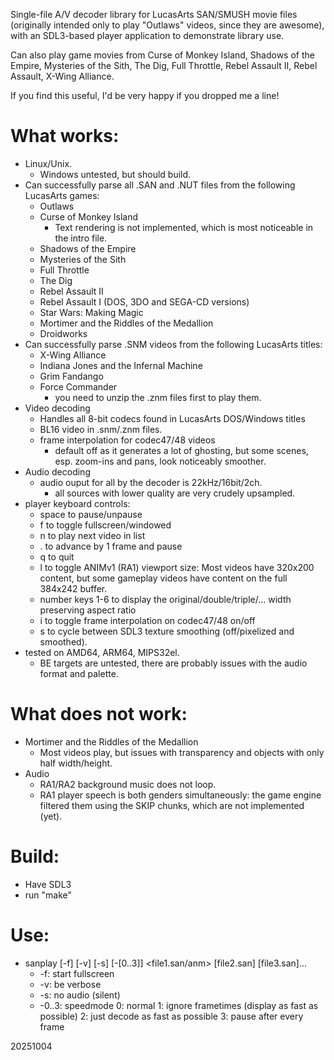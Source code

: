 Single-file A/V decoder library for LucasArts SAN/SMUSH movie files (originally
intended only to play "Outlaws" videos, since they are awesome),
with an SDL3-based player application to demonstrate library use.

Can also play game movies from Curse of Monkey Island, Shadows of the Empire,
Mysteries of the Sith, The Dig, Full Throttle, Rebel Assault II, Rebel Assault,
X-Wing Alliance.

If you find this useful, I'd be very happy if you dropped me a line!

# What works:
- Linux/Unix.
  - Windows untested, but should build.
- Can successfully parse all .SAN and .NUT files from the following LucasArts games:
  - Outlaws
  - Curse of Monkey Island
    - Text rendering is not implemented, which is most noticeable in the intro file.
  - Shadows of the Empire
  - Mysteries of the Sith
  - Full Throttle
  - The Dig
  - Rebel Assault II
  - Rebel Assault I (DOS, 3DO and SEGA-CD versions)
  - Star Wars: Making Magic
  - Mortimer and the Riddles of the Medallion
  - Droidworks
- Can successfully parse .SNM videos from the following LucasArts titles:
  - X-Wing Alliance
  - Indiana Jones and the Infernal Machine
  - Grim Fandango
  - Force Commander
    - you need to unzip the .znm files first to play them.
- Video decoding
  - Handles all 8-bit codecs found in LucasArts DOS/Windows titles
  - BL16 video in .snm/.znm files.
  - frame interpolation for codec47/48 videos
    - default off as it generates a lot of ghosting, but some scenes, esp. zoom-ins and pans, look noticeably smoother.
- Audio decoding
  - audio ouput for all by the decoder is 22kHz/16bit/2ch.
    - all sources with lower quality are very crudely upsampled.
- player keyboard controls:
  - space to pause/unpause
  - f     to toggle fullscreen/windowed
  - n     to play next video in list
  - .     to advance by 1 frame and pause
  - q     to quit
  - l     to toggle ANIMv1 (RA1) viewport size: Most videos have 320x200 content, but some gameplay videos have content on the full 384x242 buffer.
  - number keys 1-6 to display the original/double/triple/... width preserving aspect ratio
  - i  to toggle frame interpolation on codec47/48 on/off
  - s  to cycle between SDL3 texture smoothing (off/pixelized and smoothed).
- tested on AMD64, ARM64, MIPS32el.
  - BE targets are untested, there are probably issues with the audio format and palette.

# What does not work:
- Mortimer and the Riddles of the Medallion
  - Most videos play, but issues with transparency and objects with only half width/height.
- Audio
  - RA1/RA2 background music does not loop.
  - RA1 player speech is both genders simultaneously: the game engine filtered them using the SKIP chunks, which are not implemented (yet).

# Build:
- Have SDL3
- run "make"

# Use:
- sanplay [-f] [-v] [-s] [-[0..3]] <file1.san/anm> [file2.san] [file3.san]...
  - -f: start fullscreen
  - -v: be verbose
  - -s: no audio (silent)
  - -0..3: speedmode  0: normal  1: ignore frametimes (display as fast as possible)  2: just decode as fast as possible  3: pause after every frame

20251004